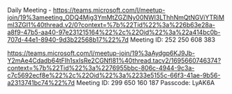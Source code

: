 Daily Meeting -
https://teams.microsoft.com/l/meetup-join/19%3ameeting_ODQ4Mjg3YmMtZGZlNy00NWI3LThhNmQtNGViYTRiMmI3ZGI1%40thread.v2/0?context=%7b%22Tid%22%3a%226b63e28a-a8f9-47b5-aa40-97e231215164%22%2c%22Oid%22%3a%22a414bc0b-707d-44e1-8940-9d3b22568b17%22%7d
Meeting ID: 252 250 608 383




https://teams.microsoft.com/l/meetup-join/19%3aAydgp6KJ9Jb-Y2mAe4Cdadb64tFIh1sxIsRe2CGNfl81%40thread.tacv2/1695660746374?context=%7b%22Tid%22%3a%2276955bbc-806c-4944-9c3a-c7c5692ecf8e%22%2c%22Oid%22%3a%2233e5155c-66f3-41ae-9b56-a2313741bc74%22%7d
Meeting ID: 299 650 160 187
Passcode: LyAK6A
